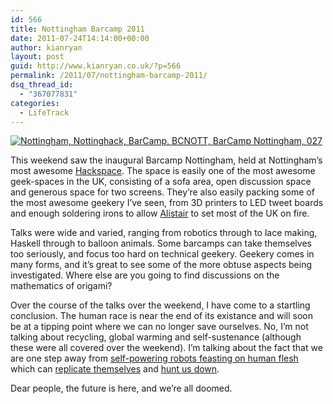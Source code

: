 ```yaml
---
id: 566
title: Nottingham Barcamp 2011
date: 2011-07-24T14:14:00+00:00
author: kianryan
layout: post
guid: http://www.kianryan.co.uk/?p=566
permalink: /2011/07/nottingham-barcamp-2011/
dsq_thread_id:
  - "367077831"
categories:
  - LifeTrack
---
```

[<img src="http://farm7.static.flickr.com/6025/5969426911_d511738ec5.jpg"   alt="Nottingham, Nottinghack, BarCamp, BCNOTT, BarCamp Nottingham, 027" />](http://www.flickr.com/photos/nottinghack/5969426911/ "Nottingham, Nottinghack, BarCamp, BCNOTT, BarCamp Nottingham, 027 by Nottinghack, on Flickr")

This weekend saw the inaugural Barcamp Nottingham, held at Nottingham’s most awesome [Hackspace](http://nottinghack.org.uk/). The space is easily one of the most awesome geek-spaces in the UK, consisting of a sofa area, open discussion space and generous space for two screens. They’re also easily packing some of the most awesome geekery I’ve seen, from 3D printers to LED tweet boards and enough soldering irons to allow [Alistair](http://www.flickr.com/photos/nottinghack/5969416707/in/photostream) to set most of the UK on fire.

Talks were wide and varied, ranging from robotics through to lace making, Haskell through to balloon animals. Some barcamps can take themselves too seriously, and focus too hard on technical geekery. Geekery comes in many forms, and it’s great to see some of the more obtuse aspects being investigated. Where else are you going to find discussions on the mathematics of origami?

Over the course of the talks over the weekend, I have come to a startling conclusion. The human race is near the end of its existance and will soon be at a tipping point where we can no longer save ourselves. No, I’m not talking about recycling, global warming and self-sustenance (although these were all covered over the weekend). I’m talking about the fact that we are one step away from [self-powering robots feasting on human flesh](http://machineslikeus.com/news/video-carnivorous-robots-fuel-themselves-digesting-insects) which can [replicate themselves](http://reprap.org/wiki/Main_Page) and [hunt us down](http://itee.uq.edu.au/~milford/Mapping/Mapping.html).

Dear people, the future is here, and we’re all doomed.